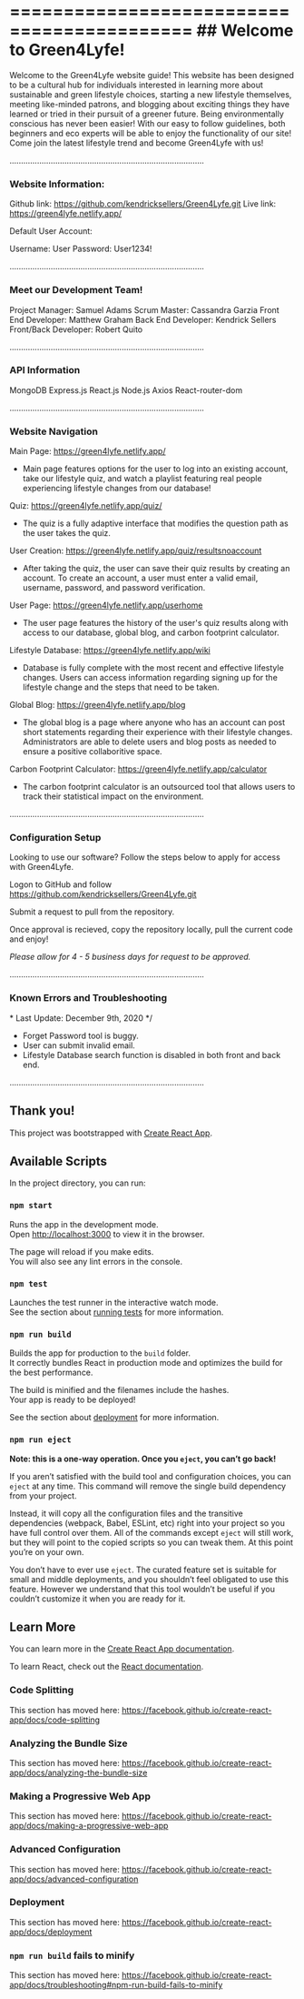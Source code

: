 ===========================================
	## Welcome to Green4Lyfe!
===========================================

Welcome to the Green4Lyfe website guide! This website has been designed to be a cultural hub for individuals interested in learning more about sustainable and green lifestyle choices, starting a new lifestyle themselves, meeting like-minded patrons, and blogging about exciting things they have learned or tried in their pursuit of a greener future.  Being environmentally conscious has never been easier!  With our easy to follow guidelines, both beginners and eco experts will be able to enjoy the functionality of our site!  Come join the latest lifestyle trend and become Green4Lyfe with us!

.....................................................................................

### Website Information:

Github link:	https://github.com/kendricksellers/Green4Lyfe.git
Live link:	https://green4lyfe.netlify.app/

Default User Account:

Username:	User
Password:	User1234!

.....................................................................................

### Meet our Development Team!

Project Manager:	Samuel Adams
Scrum Master:		Cassandra Garzia
Front End Developer:	Matthew Graham
Back End Developer:	Kendrick Sellers
Front/Back Developer:	Robert Quito

.....................................................................................

### API Information

MongoDB
Express.js
React.js
Node.js
Axios 
React-router-dom

.....................................................................................

### Website Navigation

Main Page: https://green4lyfe.netlify.app/

- Main page features options for the user to log into an existing account, take our lifestyle quiz, and watch a playlist featuring real people experiencing lifestyle changes from our database!

Quiz: https://green4lyfe.netlify.app/quiz/

- The quiz is a fully adaptive interface that modifies the question path as the user takes the quiz.  

User Creation: https://green4lyfe.netlify.app/quiz/resultsnoaccount

- After taking the quiz, the user can save their quiz results by creating an account.  To create an account, a user must enter a valid email, username, password, and password verification.

User Page: https://green4lyfe.netlify.app/userhome

- The user page features the history of the user's quiz results along with access to our database, global blog, and carbon footprint calculator.

Lifestyle Database: https://green4lyfe.netlify.app/wiki

- Database is fully complete with the most recent and effective lifestyle changes.  Users can access information regarding signing up for the lifestyle change and the steps that need to be taken.

Global Blog: https://green4lyfe.netlify.app/blog

- The global blog is a page where anyone who has an account can post short statements regarding their experience with their lifestyle changes.  Administrators are able to delete users and blog posts as needed to ensure a positive collaboritive space.

Carbon Footprint Calculator: https://green4lyfe.netlify.app/calculator

- The carbon footprint calculator is an outsourced tool that allows users to track their statistical impact on the environment.

.....................................................................................

### Configuration Setup

Looking to use our software?  Follow the steps below to apply for access with Green4Lyfe.

Logon to GitHub and follow https://github.com/kendricksellers/Green4Lyfe.git

Submit a request to pull from the repository.

Once approval is recieved, copy the repository locally, pull the current code and enjoy!

*Please allow for 4 - 5 business days for request to be approved.*

.....................................................................................

### Known Errors and Troubleshooting
\* Last Update: December 9th, 2020 */

- Forget Password tool is buggy.
- User can submit invalid email.
- Lifestyle Database search function is disabled in both front and back end.

.....................................................................................

## Thank you!








This project was bootstrapped with [Create React App](https://github.com/facebook/create-react-app).

## Available Scripts

In the project directory, you can run:

### `npm start`

Runs the app in the development mode.<br />
Open [http://localhost:3000](http://localhost:3000) to view it in the browser.

The page will reload if you make edits.<br />
You will also see any lint errors in the console.

### `npm test`

Launches the test runner in the interactive watch mode.<br />
See the section about [running tests](https://facebook.github.io/create-react-app/docs/running-tests) for more information.

### `npm run build`

Builds the app for production to the `build` folder.<br />
It correctly bundles React in production mode and optimizes the build for the best performance.

The build is minified and the filenames include the hashes.<br />
Your app is ready to be deployed!

See the section about [deployment](https://facebook.github.io/create-react-app/docs/deployment) for more information.

### `npm run eject`

**Note: this is a one-way operation. Once you `eject`, you can’t go back!**

If you aren’t satisfied with the build tool and configuration choices, you can `eject` at any time. This command will remove the single build dependency from your project.

Instead, it will copy all the configuration files and the transitive dependencies (webpack, Babel, ESLint, etc) right into your project so you have full control over them. All of the commands except `eject` will still work, but they will point to the copied scripts so you can tweak them. At this point you’re on your own.

You don’t have to ever use `eject`. The curated feature set is suitable for small and middle deployments, and you shouldn’t feel obligated to use this feature. However we understand that this tool wouldn’t be useful if you couldn’t customize it when you are ready for it.

## Learn More

You can learn more in the [Create React App documentation](https://facebook.github.io/create-react-app/docs/getting-started).

To learn React, check out the [React documentation](https://reactjs.org/).

### Code Splitting

This section has moved here: https://facebook.github.io/create-react-app/docs/code-splitting

### Analyzing the Bundle Size

This section has moved here: https://facebook.github.io/create-react-app/docs/analyzing-the-bundle-size

### Making a Progressive Web App

This section has moved here: https://facebook.github.io/create-react-app/docs/making-a-progressive-web-app

### Advanced Configuration

This section has moved here: https://facebook.github.io/create-react-app/docs/advanced-configuration

### Deployment

This section has moved here: https://facebook.github.io/create-react-app/docs/deployment

### `npm run build` fails to minify

This section has moved here: https://facebook.github.io/create-react-app/docs/troubleshooting#npm-run-build-fails-to-minify
